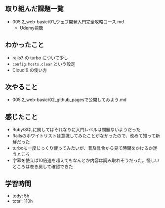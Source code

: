 ## 取り組んだ課題一覧

- 005.2_web-basic/01_ウェブ開発入門完全攻略コース.md
  - Udemy視聴

## わかったこと
- rails7 の turbo について少し
- `config.hosts.clear` という設定
- Cloud 9 の使い方

## 次やること
- 005.2_web-basic/02_github_pagesで公開してみよう.md

## 感じたこと
- Ruby/SQLに関してはそれなりに入門レベルは問題ないようだった
- Railsのホワイトリストは意識してみたことがなかったので、改めて知って新鮮だった
- turboも一度じっくり使ってみたいが、普及具合から見て時間をかけるか迷うところ
- 字幕を使えば10倍速を超えてもなんとか内容は読み取れそうだった。怪しいところは巻き戻して確認できた

## 学習時間
- tody: 5h
- total: 110h